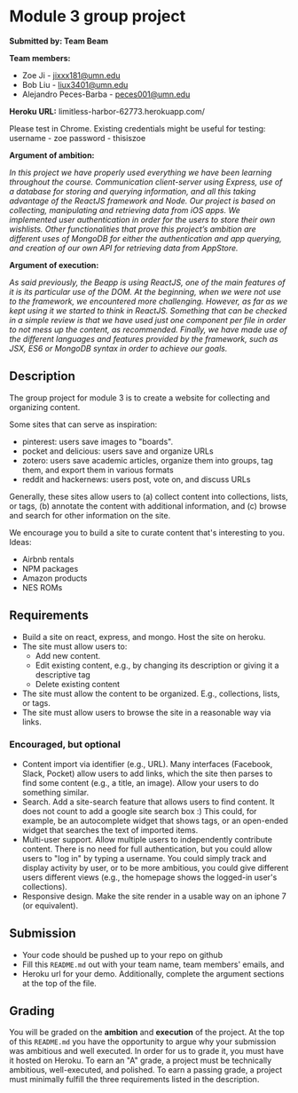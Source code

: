 # Module 3 group project #
__Submitted by: Team Beam__

__Team members:__

* Zoe Ji - jixxx181@umn.edu
* Bob Liu - liux3401@umn.edu
* Alejandro Peces-Barba - peces001@umn.edu


__Heroku URL:__ limitless-harbor-62773.herokuapp.com/

Please test in Chrome. Existing credentials might be useful for testing:
username - zoe
password - thisiszoe

__Argument of ambition:__

_In this project we have properly used everything we have been learning throughout the course. Communication client-server using Express, use of a database for storing and querying information, and all this taking advantage of the ReactJS framework and Node. 
Our project is based on collecting, manipulating and retrieving data from iOS apps. We implemented user authentication in order for the users to store their own wishlists. Other functionalities that prove this project’s ambition are different uses of MongoDB for either the authentication and app querying, and creation of our own API for retrieving data from AppStore._

__Argument of execution:__

_As said previously, the Beapp is using ReactJS, one of the main features of it is its particular use of the DOM. At the beginning, when we were not use to the framework, we encountered more challenging. However, as far as we kept using it we started to think in ReactJS. Something that can be checked in a simple review is that we have used just one component per file in order to not mess up the content, as recommended. Finally, we have made use of the different languages and features provided by the framework, such as JSX, ES6 or MongoDB syntax in order to achieve our goals._

## Description ##
The group project for module 3 is to create a website for collecting and organizing content.

Some sites that can serve as inspiration:

- pinterest: users save images to "boards".
- pocket and delicious: users save and organize URLs
- zotero: users save academic articles, organize them into groups, tag them, and export them in various formats
- reddit and hackernews: users post, vote on, and discuss URLs

Generally, these sites allow users to (a) collect content into collections, lists, or tags, (b) annotate the content with additional information, and (c) browse and search for other information on the site.

We encourage you to build a site to curate content that's interesting to you. Ideas:

- Airbnb rentals
- NPM packages
- Amazon products
- NES ROMs


## Requirements ##

- Build a site on react, express, and mongo. Host the site on heroku.
- The site must allow users to:
  - Add new content.
  - Edit existing content, e.g., by changing its description or giving it a descriptive tag
  - Delete existing content
- The site must allow the content to be organized.  E.g., collections, lists, or tags.
- The site must allow users to browse the site in a reasonable way via links.


### Encouraged, but optional ###

- Content import via identifier (e.g., URL). Many interfaces (Facebook, Slack, Pocket) allow users to add links, which the site then parses to find some content (e.g., a title, an image). Allow your users to do something similar.
- Search. Add a site-search feature that allows users to find content. It does not count to add a google site search box :)  This could, for example, be an autocomplete widget that shows tags, or an open-ended widget that searches the text of imported items.
- Multi-user support.  Allow multiple users to independently contribute content.  There is no need for full authentication, but you could allow users to "log in" by typing a username.  You could simply track and display activity by user, or to be more ambitious, you could give different users different views (e.g., the homepage shows the logged-in user's collections).
- Responsive design. Make the site render in a usable way on an iphone 7 (or equivalent).


## Submission ##
- Your code should be pushed up to your repo on github
- Fill this `README.md` out with your team name, team members' emails, and
- Heroku url for your demo. Additionally, complete the argument sections at the top of the file.


## Grading ##
You will be graded on the __ambition__ and __execution__ of the project. At the top of this `README.md` you have the opportunity to argue why your submission was ambitious and well executed. In order for us to grade it, you must have it hosted on Heroku. To earn an "A" grade, a project must be technically ambitious, well-executed, and polished. To earn a passing grade, a project must minimally fulfill the three requirements listed in the description.
